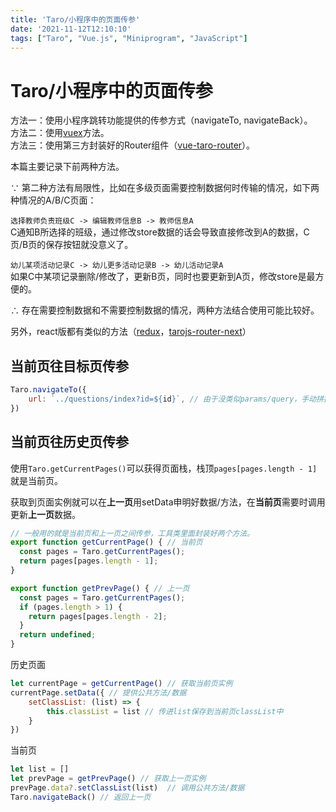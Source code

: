 ```yaml
---
title: 'Taro/小程序中的页面传参'
date: '2021-11-12T12:10:10'
tags: ["Taro", "Vue.js", "Miniprogram", "JavaScript"]
---
```

# Taro/小程序中的页面传参
方法一：使用小程序跳转功能提供的传参方式（navigateTo, navigateBack）。  
方法二：使用[vuex](https://v3.cn.vuejs.org/guide/migration/introduction.html#vuex)方法。    
方法三：使用第三方封装好的Router组件（[vue-taro-router](https://taro-ext.jd.com/plugin/view/607f975f2ae2b4ed20b8f289)）。

本篇主要记录下前两种方法。

∵ 第二种方法有局限性，比如在多级页面需要控制数据何时传输的情况，如下两种情况的A/B/C页面：    

```选择教师负责班级C -> 编辑教师信息B -> 教师信息A```    
C通知B所选择的班级，通过修改store数据的话会导致直接修改到A的数据，C页/B页的保存按钮就没意义了。

```幼儿某项活动记录C -> 幼儿更多活动记录B -> 幼儿活动记录A```  
如果C中某项记录删除/修改了，更新B页，同时也要更新到A页，修改store是最方便的。

∴ 存在需要控制数据和不需要控制数据的情况，两种方法结合使用可能比较好。

另外，react版都有类似的方法（[redux](https://redux.js.org/introduction/getting-started)，[tarojs-router-next](https://taro-ext.jd.com/plugin/view/5f64832f0dd8313026e0942b)）

## 当前页往目标页传参
```js
Taro.navigateTo({
    url: `../questions/index?id=${id}`, // 由于没类似params/query，手动拼接
})
```

## 当前页往历史页传参
使用```Taro.getCurrentPages()```可以获得页面栈，栈顶```pages[pages.length - 1]```就是当前页。

获取到页面实例就可以在**上一页**用setData申明好数据/方法，在**当前页**需要时调用更新**上一页**数据。

```js
// 一般用的就是当前页和上一页之间传参，工具类里面封装好两个方法。
export function getCurrentPage() { // 当前页
  const pages = Taro.getCurrentPages();
  return pages[pages.length - 1];
}

export function getPrevPage() { // 上一页
  const pages = Taro.getCurrentPages();
  if (pages.length > 1) {
    return pages[pages.length - 2];
  }
  return undefined;
}
```
历史页面
```js
let currentPage = getCurrentPage() // 获取当前页实例
currentPage.setData({ // 提供公共方法/数据
    setClassList: (list) => {
        this.classList = list // 传进list保存到当前页classList中
    }
})
```

当前页
```js
let list = []
let prevPage = getPrevPage() // 获取上一页实例
prevPage.data?.setClassList(list)  // 调用公共方法/数据
Taro.navigateBack() // 返回上一页
```
